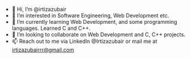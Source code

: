 - 👋 Hi, I’m @irtizazubair
- 👀 I’m interested in Software Engineering, Web Development etc.
- 🌱 I’m currently learning Web Development, and some programming languages. Learned C and C++.
- 💞️ I’m looking to collaborate on Web Development and C, C++ projects.
- 📫 Reach out to me via LinkedIn @Irtizazubair or mail me at irtizazubairrr@gmail.com

<!---
irtizazubair/irtizazubair is a ✨ special ✨ repository because its `README.md` (this file) appears on your GitHub profile.
You can click the Preview link to take a look at your changes.
--->
